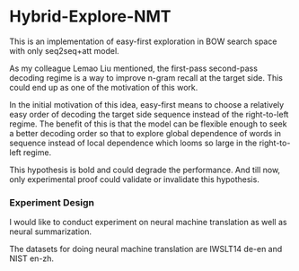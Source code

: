 # Hybrid-Explore-NMT
This is an implementation of easy-first exploration in BOW search space with only seq2seq+att model. 

As my colleague Lemao Liu mentioned, the first-pass second-pass decoding regime is a way to improve n-gram recall at the target side. This could end up as one of the motivation of this work. 

In the initial motivation of this idea, easy-first means to choose a relatively easy order of decoding the target side sequence instead of the right-to-left regime. The benefit of this is that the model can be flexible enough to seek a better decoding order so that to explore global dependence of words in sequence instead of local dependence which looms so large in the right-to-left regime. 

This hypothesis is bold and could degrade the performance. And till now, only experimental proof could validate or invalidate this hypothesis. 

### Experiment Design

I would like to conduct experiment on neural machine translation as well as neural summarization.

The datasets for doing neural machine translation are IWSLT14 de-en and NIST en-zh.